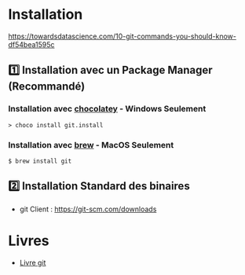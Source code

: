# Installation


https://towardsdatascience.com/10-git-commands-you-should-know-df54bea1595c

## :one: Installation avec un Package Manager (Recommandé)

### Installation avec [chocolatey](https://chocolatey.org) - Windows Seulement


```
> choco install git.install
```

### Installation avec [brew](https://brew.sh) - MacOS Seulement


```
$ brew install git
```

## :two: Installation Standard des binaires

* git Client : https://git-scm.com/downloads  


# Livres

* [Livre git](https://git-scm.com/book/fr/v2)


